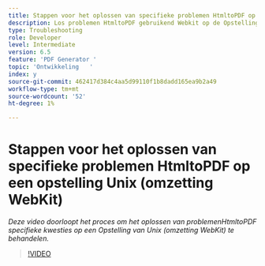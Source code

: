 ```yaml
---
title: Stappen voor het oplossen van specifieke problemen HtmltoPDF op een opstelling Unix (omzetting WebKit)
description: Los problemen HtmltoPDF gebruikend Webkit op de Opstelling van UNIX op.
type: Troubleshooting
role: Developer
level: Intermediate
version: 6.5
feature: 'PDF Generator '
topic: 'Ontwikkeling   '
index: y
source-git-commit: 462417d384c4aa5d99110f1b8dadd165ea9b2a49
workflow-type: tm+mt
source-wordcount: '52'
ht-degree: 1%

---
```


# Stappen voor het oplossen van specifieke problemen HtmltoPDF op een opstelling Unix (omzetting WebKit)

*Deze video doorloopt het proces om het oplossen van problemenHtmltoPDF specifieke kwesties op een Opstelling van Unix (omzetting WebKit) te behandelen.*

>[!VIDEO](https://video.tv.adobe.com/v/335548?quality=9&learn=on)

